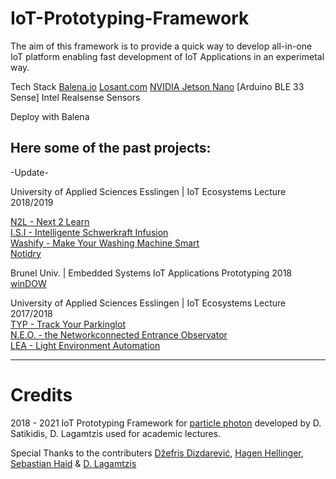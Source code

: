 # IoT-Prototyping-Framework

The aim of this framework is to provide a quick way to develop all-in-one IoT platform enabling fast development of IoT Applications in an experimetal way.

Tech Stack
[Balena.io](https://www.balena.io/)
[Losant.com](https://www.losant.com/)
[NVIDIA Jetson Nano]()
[Arduino BLE 33 Sense]
Intel Realsense 
Sensors

Deploy with Balena

## Here some of the past projects:

-Update-

University of Applied Sciences Esslingen | IoT Ecosystems Lecture 2018/2019<br>

[N2L - Next 2 Learn](https://www.hackster.io/d-team/n2l-next-2-learn-53c028)<br>
[I.S.I - Intelligente Schwerkraft Infusion](https://www.hackster.io/iot-ecosystems-ws-18-19-i-s-i-team-a/i-s-i-intelligente-schwerkraft-infusion-b70b4a)<br>
[Washify - Make Your Washing Machine Smart](https://www.hackster.io/b-team/washify-make-your-washing-machine-smart-083f2c)<br>
[Notidry](https://www.hackster.io/132946/notidry-3ed7e5)<br>


Brunel Univ. | Embedded Systems IoT Applications Prototyping 2018<br>
[winDOW](https://www.hackster.io/dcse-team-a/window-detect-open-window-c2b0b7)<br>

University of Applied Sciences Esslingen | IoT Ecosystems Lecture 2017/2018<br>
[TYP - Track Your Parkinglot](https://www.hackster.io/carlo-babo-and-kevin-thomas/typ-track-your-parkinglot-060225)<br>
[N.E.O. - the Networkconnected Entrance Observator](https://www.hackster.io/martin-dahm-and-julian-maier/n-e-o-423cac)<br>
[LEA - Light Environment Automation](https://www.hackster.io/felix-grammling-and-matthias-geckeler/lea-light-environment-automation-759616)


---
# Credits
2018 - 2021
IoT Prototyping Framework for [particle photon](https://www.particle.io/) developed by D. Satikidis, D. Lagamtzis used for academic lectures.

Special Thanks to the contributers [Džefris Dizdarević](https://github.com/Dzefris), [Hagen Hellinger](https://github.com/bollefreshavocado), [Sebastian Haid](https://github.com/) & [D. Lagamtzis](https://github.com/DimiHMC) 
